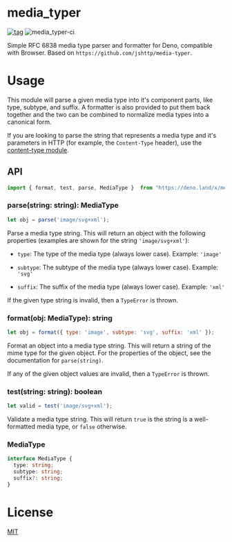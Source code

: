 # media_typer

[![tag](https://img.shields.io/github/tag/ako-deno/media_typer.svg)](https://github.com/ako-deno/media_typer/tags)
![media_typer-ci](https://github.com/ako-deno/media_typer/workflows/media_typer-ci/badge.svg)

Simple RFC 6838 media type parser and formatter for Deno, compatible with Browser. Based on `https://github.com/jshttp/media-typer`.

# Usage

This module will parse a given media type into it's component parts, like type,
subtype, and suffix. A formatter is also provided to put them back together and
the two can be combined to normalize media types into a canonical form.

If you are looking to parse the string that represents a media type and it's
parameters in HTTP (for example, the `Content-Type` header), use the
[content-type module](https://github.com/ako-deno/content_type).

## API
```js
import { format, test, parse, MediaType }  from "https://deno.land/x/media_typer/mod.ts";
```

### parse(string: string): MediaType

```js
let obj = parse('image/svg+xml');
```

Parse a media type string. This will return an object with the following
properties (examples are shown for the string `'image/svg+xml'`):

 - `type`: The type of the media type (always lower case). Example: `'image'`

 - `subtype`: The subtype of the media type (always lower case). Example: `'svg'`

 - `suffix`: The suffix of the media type (always lower case). Example: `'xml'`

If the given type string is invalid, then a `TypeError` is thrown.

### format(obj: MediaType): string

```js
let obj = format({ type: 'image', subtype: 'svg', suffix: 'xml' });
```

Format an object into a media type string. This will return a string of the
mime type for the given object. For the properties of the object, see the
documentation for `parse(string)`.

If any of the given object values are invalid, then a `TypeError` is thrown.

### test(string: string): boolean

```js
let valid = test('image/svg+xml');
```

Validate a media type string. This will return `true` is the string is a well-
formatted media type, or `false` otherwise.

### MediaType

```TypeScript
interface MediaType {
  type: string;
  subtype: string;
  suffix?: string;
}
```

# License

[MIT](./LICENSE)
